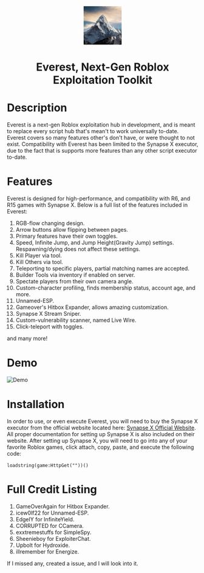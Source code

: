<div align="center">
 <img src="/Images/project_icon.jpg" width="20%" height="20%" alt="everest-logo">
 <h1>Everest, Next-Gen Roblox Exploitation Toolkit</h1>
</div>

# Description

Everest is a next-gen Roblox exploitation hub in development, and is meant to replace every script hub that's mean't to work universally to-date. Everest covers so many features other's don't have, or were thought to not exist. Compatibility with Everest has been limited to the Synapse X executor, due to the fact that is supports more features than any other script executor to-date.

# Features

Everest is designed for high-performance, and compatibility with R6, and R15 games with Synapse X. Below is a full list of the features included in Everest:

1. RGB-flow changing design.
2. Arrow buttons allow flipping between pages.
3. Primary features have their own toggles.
4. Speed, Infinite Jump, and Jump Height(Gravity Jump) settings. Respawning/dying does not affect these settings.
5. Kill Player via tool.
6. Kill Others via tool.
7. Teleporting to specific players, partial matching names are accepted.
8. Builder Tools via inventory if enabled on server.
9. Spectate players from their own camera angle.
10. Custom-character profiling, finds membership status, account age, and more.
11. Unnamed-ESP.
12. Gameover's Hitbox Expander, allows amazing customization.
13. Synapse X Stream Sniper.
14. Custom-vulnerability scanner, named Live Wire.
15. Click-teleport with toggles.

and many more!

# Demo

![Demo](/Images/Demo.gif)

# Installation

In order to use, or even execute Everest, you will need to buy the Synapse X executor from the official website located here: [Synapse X Official Website](https://x.synapse.to/). All proper documentation for setting up Synapse X is also included on their website. After setting up Synapse X, you will need to go into any of your favorite Roblox games, click attach, copy, paste, and execute the following code:

```
loadstring(game:HttpGet(""))()
```

# Full Credit Listing

1. GameOverAgain for Hitbox Expander.
2. icew0lf22 for Unnamed-ESP.
3. EdgeIY for InfiniteYield.
4. CORRUPTED for CCamera.
5. exxtremestuffs for SimpleSpy.
6. Sheenieboy for ExploiterChat.
7. Upbolt for Hydroxide.
8. illremember for Energize.

If I missed any, created a issue, and I will look into it.

